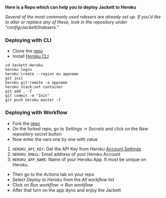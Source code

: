 <b>Here is a Repo which can help you to deploy Jackett to Heroku</b>

<i>Several of the most commonly used ndexers are already set up. If you'd like to alter or replace any of these, look in the repository under "config/Jackett/Indexers."</i>

### Deploying with CLI
- Clone the [repo](https://github.com/missemily2022/Jackett_Heroku)
- Install [Heroku CLI](https://devcenter.heroku.com/articles/heroku-cli)

```
cd Jackett-Heroku
heroku login 
heroku create --region eu appname
git init
heroku git:remote -a appname
heroku stack:set container
git add . -f
git commit -m "Init"
git push heroku master -f
```

### Deploying with Workflow
- Fork the [repo](https://github.com/missemily2022/Jackett_Heroku)
- On the forked repo, go to *Settings* -> *Secrets* and click on the *New repository secret* button
- Now enter the vars one by one with value
1. `HEROKU_API_KEY`: Get the API Key from Heroku [Account Settings](https://dashboard.heroku.com/account)
2. `HEROKU_EMAIL`: Email address of your Heroku Account
3. `HEROKU_APP_NAME`: Name of your Heroku App. It must be unique on Heroku.
- Then go to the *Actions* tab on your repo
- Select *Deploy to Heroku* from the *All workflow* list
- Click on *Run workflow* -> *Run workflow*
- After that turn on the app dyno and enjoy the Jackett
